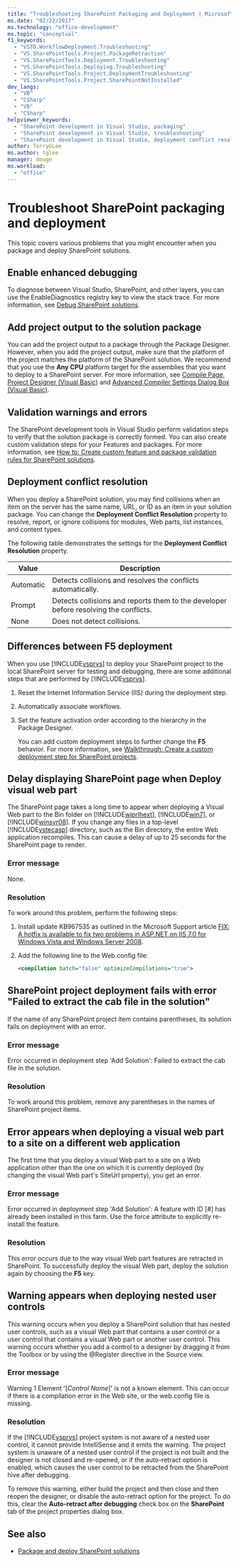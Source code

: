 ```yaml
---
title: "Troubleshooting SharePoint Packaging and Deployment | Microsoft Docs"
ms.date: "02/22/2017"
ms.technology: "office-development"
ms.topic: "conceptual"
f1_keywords:
  - "VSTO.WorkflowDeployment.Troubleshooting"
  - "VS.SharePointTools.Project.PackageRetraction"
  - "VS.SharePointTools.Deployment.Troubleshooting"
  - "VS.SharePointTools.Deploying.Troubleshooting"
  - "VS.SharePointTools.Project.DeploymentTroubleshooting"
  - "VS.SharePointTools.Project.SharePointNotInstalled"
dev_langs:
  - "VB"
  - "CSharp"
  - "VB"
  - "CSharp"
helpviewer_keywords:
  - "SharePoint development in Visual Studio, packaging"
  - "SharePoint development in Visual Studio, troubleshooting"
  - "SharePoint development in Visual Studio, deployment conflict resolution"
author: TerryGLee
ms.author: tglee
manager: douge
ms.workload:
  - "office"
---
```

# Troubleshoot SharePoint packaging and deployment
  This topic covers various problems that you might encounter when you package and deploy SharePoint solutions.

## Enable enhanced debugging
 To diagnose between Visual Studio, SharePoint, and other layers, you can use the EnableDiagnostics registry key to view the stack trace. For more information, see [Debug SharePoint solutions](../sharepoint/debugging-sharepoint-solutions.md).

## Add project output to the solution package
 You can add the project output to a package through the Package Designer. However, when you add the project output, make sure that the platform of the project matches the platform of the SharePoint solution. We recommend that you use the **Any CPU** platform target for the assemblies that you want to deploy to a SharePoint server. For more information, see [Compile Page, Project Designer &#40;Visual Basic&#41;](../ide/reference/compile-page-project-designer-visual-basic.md) and [Advanced Compiler Settings Dialog Box &#40;Visual Basic&#41;](../ide/reference/advanced-compiler-settings-dialog-box-visual-basic.md).

## Validation warnings and errors
 The SharePoint development tools in Visual Studio perform validation steps to verify that the solution package is correctly formed. You can also create custom validation steps for your Features and packages. For more information, see [How to: Create custom feature and package validation rules for SharePoint solutions](../sharepoint/how-to-create-custom-feature-and-package-validation-rules-for-sharepoint-solutions.md).

## Deployment conflict resolution
 When you deploy a SharePoint solution, you may find collisions when an item on the server has the same name, URL, or ID as an item in your solution package. You can change the **Deployment Conflict Resolution** property to resolve, report, or ignore collisions for modules, Web parts, list instances, and content types.

 The following table demonstrates the settings for the **Deployment Conflict Resolution** property.

|Value|Description|
|-----------|-----------------|
|Automatic|Detects collisions and resolves the conflicts automatically.|
|Prompt|Detects collisions and reports them to the developer before resolving the conflicts.|
|None|Does not detect collisions.|

## Differences between F5 deployment
 When you use [!INCLUDE[vsprvs](../sharepoint/includes/vsprvs-md.md)] to deploy your SharePoint project to the local SharePoint server for testing and debugging, there are some additional steps that are performed by [!INCLUDE[vsprvs](../sharepoint/includes/vsprvs-md.md)].

1. Reset the Internet Information Service (IIS) during the deployment step.

2. Automatically associate workflows.

3. Set the feature activation order according to the hierarchy in the Package Designer.

   You can add custom deployment steps to further change the **F5** behavior. For more information, see [Walkthrough: Create a custom deployment step for SharePoint projects](../sharepoint/walkthrough-creating-a-custom-deployment-step-for-sharepoint-projects.md).

## Delay displaying SharePoint page when Deploy visual web part
 The SharePoint page takes a long time to appear when deploying a Visual Web part to the Bin folder on [!INCLUDE[wiprlhext](../sharepoint/includes/wiprlhext-md.md)], [!INCLUDE[win7](../sharepoint/includes/win7-md.md)], or [!INCLUDE[winsvr08](../sharepoint/includes/winsvr08-md.md)]. If you change any files in a top-level [!INCLUDE[vstecasp](../sharepoint/includes/vstecasp-md.md)] directory, such as the Bin directory, the entire Web application recompiles. This can cause a delay of up to 25 seconds for the SharePoint page to render.

### Error message
 None.

### Resolution
 To work around this problem, perform the following steps:

1.  Install update KB967535 as outlined in the Microsoft Support article [FIX: A hotfix is available to fix two problems in ASP.NET on IIS 7.0 for Windows Vista and Windows Server 2008](http://go.microsoft.com/fwlink/?LinkId=179055).

2.  Add the following line to the Web.config file:

    ```xml
    <compilation batch="false" optimizeCompilations="true">
    ```

## SharePoint project deployment fails with error "Failed to extract the cab file in the solution"
 If the name of any SharePoint project item contains parentheses, its solution fails on deployment with an error.

### Error message
 Error occurred in deployment step 'Add Solution': Failed to extract the cab file in the solution.

### Resolution
 To work around this problem, remove any parentheses in the names of SharePoint project items.

## Error appears when deploying a visual web part to a site on a different web application
 The first time that you deploy a visual Web part to a site on a Web application other than the one on which it is currently deployed (by changing the visual Web part's SiteUrl property), you get an error.

### Error message
 Error occurred in deployment step 'Add Solution': A feature with ID [#] has already been installed in this farm. Use the force attribute to explicitly re-install the feature.

### Resolution
 This error occurs due to the way visual Web part features are retracted in SharePoint. To successfully deploy the visual Web part, deploy the solution again by choosing the **F5** key.

## Warning appears when deploying nested user controls
 This warning occurs when you deploy a SharePoint solution that has nested user controls, such as a visual Web part that contains a user control or a user control that contains a visual Web part or another user control. This warning occurs whether you add a control to a designer by dragging it from the Toolbox or by using the @Register directive in the Source view.

### Error message
 Warning 1 Element '[*Control Name*]' is not a known element. This can occur if there is a compilation error in the Web site, or the web.config file is missing.

### Resolution
 If the [!INCLUDE[vsprvs](../sharepoint/includes/vsprvs-md.md)] project system is not aware of a nested user control, it cannot provide IntelliSense and it emits the warning. The project system is unaware of a nested user control if the project is not built and the designer is not closed and re-opened, or if the auto-retract option is enabled, which causes the user control to be retracted from the SharePoint hive after debugging.

 To remove this warning, either build the project and then close and then reopen the designer, or disable the auto-retract option for the project. To do this, clear the **Auto-retract after debugging** check box on the **SharePoint** tab of the project properties dialog box.

## See also

- [Package and deploy SharePoint solutions](../sharepoint/packaging-and-deploying-sharepoint-solutions.md)